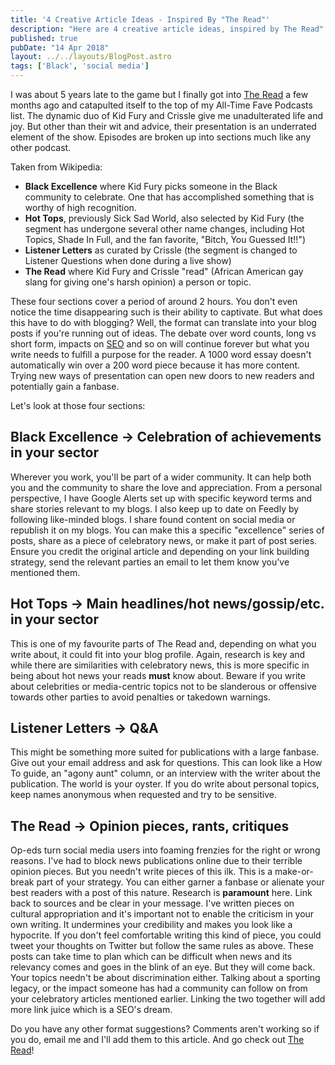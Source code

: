 ```yaml
---
title: '4 Creative Article Ideas - Inspired By "The Read"'
description: "Here are 4 creative article ideas, inspired by The Read"
published: true
pubDate: "14 Apr 2018"
layout: ../../layouts/BlogPost.astro
tags: ['Black', 'social media']
---
```


I was about 5 years late to the game but I finally got into [The Read](http://thisistheread.com) a few months ago and catapulted itself to the top of my All-Time Fave Podcasts list. The dynamic duo of Kid Fury and Crissle give me unadulterated life and joy. But other than their wit and advice, their presentation is an underrated element of the show. Episodes are broken up into sections much like any other podcast.

Taken from Wikipedia:

- **Black Excellence** where Kid Fury picks someone in the Black community to celebrate. One that has accomplished something that is worthy of high recognition.
- **Hot Tops**, previously Sick Sad World, also selected by Kid Fury (the segment has undergone several other name changes, including Hot Topics, Shade In Full, and the fan favorite, "Bitch, You Guessed It!!")
- **Listener Letters** as curated by Crissle (the segment is changed to Listener Questions when done during a live show)
- **The Read** where Kid Fury and Crissle "read" (African American gay slang for giving one's harsh opinion) a person or topic.

These four sections cover a period of around 2 hours. You don't even notice the time disappearing such is their ability to captivate. But what does this have to do with blogging? Well, the format can translate into your blog posts if you're running out of ideas. The debate over word counts, long vs short form, impacts on [SEO](/jardim/tech/seo/) and so on will continue forever but what you write needs to fulfill a purpose for the reader. A 1000 word essay doesn't automatically win over a 200 word piece because it has more content. Trying new ways of presentation can open new doors to new readers and potentially gain a fanbase.

Let's look at those four sections:

## Black Excellence → Celebration of achievements in your sector

Wherever you work, you'll be part of a wider community. It can help both you and the community to share the love and appreciation. From a personal perspective, I have Google Alerts set up with specific keyword terms and share stories relevant to my blogs. I also keep up to date on Feedly by following like-minded blogs. I share found content on social media or republish it on my blogs. You can make this a specific "excellence" series of posts, share as a piece of celebratory news, or make it part of post series. Ensure you credit the original article and depending on your link building strategy, send the relevant parties an email to let them know you've mentioned them.

## Hot Tops → Main headlines/hot news/gossip/etc. in your sector

This is one of my favourite parts of The Read and, depending on what you write about, it could fit into your blog profile. Again, research is key and while there are similarities with celebratory news, this is more specific in being about hot news your reads **must** know about. Beware if you write about celebrities or media-centric topics not to be slanderous or offensive towards other parties to avoid penalties or takedown warnings.

## Listener Letters → Q&A

This might be something more suited for publications with a large fanbase. Give out your email address and ask for questions. This can look like a How To guide, an "agony aunt" column, or an interview with the writer about the publication. The world is your oyster. If you do write about personal topics, keep names anonymous when requested and try to be sensitive.

## The Read → Opinion pieces, rants, critiques

Op-eds turn social media users into foaming frenzies for the right or wrong reasons. I've had to block news publications online due to their terrible opinion pieces. But you needn't write pieces of this ilk. This is a make-or-break part of your strategy. You can either garner a fanbase or alienate your best readers with a post of this nature. Research is **paramount** here. Link back to sources and be clear in your message. I've written pieces on cultural appropriation and it's important not to enable the criticism in your own writing. It undermines your credibility and makes you look like a hypocrite. If you don't feel comfortable writing this kind of piece, you could tweet your thoughts on Twitter but follow the same rules as above. These posts can take time to plan which can be difficult when news and its relevancy comes and goes in the blink of an eye. But they will come back. Your topics needn't be about discrimination either. Talking about a sporting legacy, or the impact someone has had a community can follow on from your celebratory articles mentioned earlier. Linking the two together will add more link juice which is a SEO's dream.

Do you have any other format suggestions? Comments aren't working so if you do, email me and I'll add them to this article. And go check out [The Read](http://thisistheread.com)!
